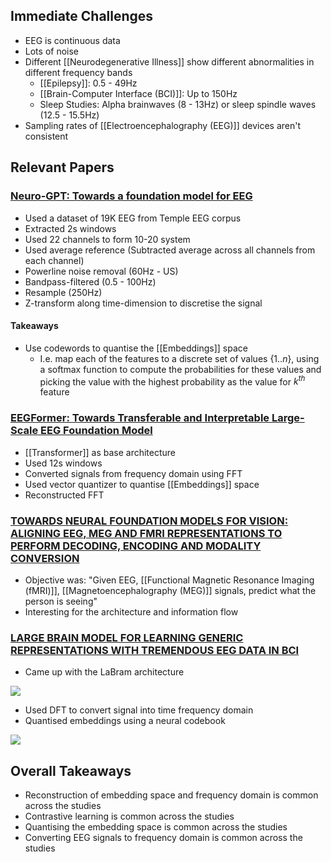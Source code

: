 ## Immediate Challenges

- EEG is continuous data
- Lots of noise
- Different [[Neurodegenerative Illness]] show different abnormalities in different frequency bands
	- [[Epilepsy]]: 0.5 - 49Hz
	- [[Brain-Computer Interface (BCI)]]: Up to 150Hz
	- Sleep Studies: Alpha brainwaves (8 - 13Hz) or sleep spindle waves (12.5 - 15.5Hz)
- Sampling rates of [[Electroencephalography (EEG)]] devices aren't consistent

## Relevant Papers

### [Neuro-GPT: Towards a foundation model for EEG](https://arxiv.org/abs/2311.03764)

- Used a dataset of 19K EEG from Temple EEG corpus
- Extracted 2s windows
- Used 22 channels to form 10-20 system
- Used average reference (Subtracted average across all channels from each channel)
- Powerline noise removal (60Hz - US)
- Bandpass-filtered (0.5 - 100Hz)
- Resample (250Hz)
- Z-transform along time-dimension to discretise the signal

#### Takeaways 
- Use codewords to quantise the [[Embeddings]] space
	- I.e. map each of the features to a discrete set of values {$1..n$}, using a softmax function to compute the probabilities for these values and picking the value with the highest probability as the value for $k^{th}$ feature 

### [EEGFormer: Towards Transferable and Interpretable Large-Scale EEG Foundation Model](https://arxiv.org/abs/2401.10278)

- [[Transformer]] as base architecture
- Used 12s windows
- Converted signals from frequency domain using FFT
- Used vector quantizer to quantise [[Embeddings]] space
- Reconstructed FFT

### [TOWARDS NEURAL FOUNDATION MODELS FOR VISION: ALIGNING EEG, MEG AND FMRI REPRESENTATIONS TO PERFORM DECODING, ENCODING AND MODALITY CONVERSION](https://arxiv.org/abs/2411.09723)

- Objective was: "Given EEG, [[Functional Magnetic Resonance Imaging (fMRI)]], [[Magnetoencephalography (MEG)]] signals, predict what the person is seeing"
- Interesting for the architecture and information flow

### [LARGE BRAIN MODEL FOR LEARNING GENERIC REPRESENTATIONS WITH TREMENDOUS EEG DATA IN BCI](https://arxiv.org/abs/2405.18765)

- Came up with the LaBram architecture

![](https://lh7-rt.googleusercontent.com/slidesz/AGV_vUd8cbFLBXgtJludxZI2GNdsUpNGajLYvKEb29VtFc0PDXeo5a8FFB3gy4loAFSy3CQeX06YByogrf6D4vbNpHqjvdWE4_nbe9_IWXHvmzjCarznPtfsN99jDulHWNBZUgEMTqgjbJnnk-qvWCqSHCLH0OiCSps=s2048?key=yGYlFqcOkUvbKQCmygk7Iw)

- Used DFT to convert signal into time frequency domain
- Quantised embeddings using a neural codebook

![](https://lh7-rt.googleusercontent.com/slidesz/AGV_vUeXeJ6pEAekKpxkLWYGglpaShdIzX7FJ93qaJUaTnW8pH9JZCfiDiKsfJFhlqqKrLi7wGetPvJIpqf7qbTXMoAMYhie_chphqHVNrLnBoWH869ZL6V4Dh5aSFhFVQeNi1mXN0P9-RMY6hLb_tyQn3B2Nwqgi0s=s2048?key=yGYlFqcOkUvbKQCmygk7Iw)

## Overall Takeaways

- Reconstruction of embedding space and frequency domain is common across the studies
- Contrastive learning is common across the studies
- Quantising the embedding space is common across the studies
- Converting EEG signals to frequency domain is common across the studies
